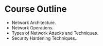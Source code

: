# Course Outline
- Network Architecture.
- Network Operations.
- Types of Network Attacks and Techniques.
- Security Hardening Techniques..
